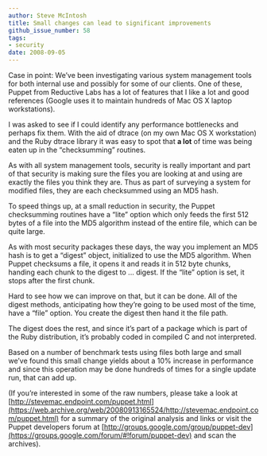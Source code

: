 ```yaml
---
author: Steve McIntosh
title: Small changes can lead to significant improvements
github_issue_number: 58
tags:
- security
date: 2008-09-05
---
```


Case in point: We’ve been investigating various system management tools for both internal use and possibly for some of our clients. One of these, Puppet from Reductive Labs has a lot of features that I like a lot and good references (Google uses it to maintain hundreds of Mac OS X laptop workstations).

I was asked to see if I could identify any performance bottlenecks and perhaps fix them. With the aid of dtrace (on my own Mac OS X workstation) and the Ruby dtrace library it was easy to spot that **a lot** of time was being eaten up in the “checksumming” routines.

As with all system management tools, security is really important and part of that security is making sure the files you are looking at and using are exactly the files you think they are. Thus as part of surveying a system for modified files, they are each checksummed using an MD5 hash.

To speed things up, at a small reduction in security, the Puppet checksumming routines have a “lite” option which only feeds the first 512 bytes of a file into the MD5 algorithm instead of the entire file, which can be quite large.

As with most security packages these days, the way you implement an MD5 hash is to get a “digest” object, initialized to use the MD5 algorithm. When Puppet checksums a file, it opens it and reads it in 512 byte chunks, handing each chunk to the digest to ... digest. If the “lite” option is set, it stops after the first chunk.

Hard to see how we can improve on that, but it can be done. All of the digest methods, anticipating how they’re going to be used most of the time, have a “file” option. You create the digest then hand it the file path.

The digest does the rest, and since it’s part of a package which is part of the Ruby distribution, it’s probably coded in compiled C and not interpreted.

Based on a number of benchmark tests using files both large and small we’ve found this small change yields about a 10% increase in performance and since this operation may be done hundreds of times for a single update run, that can add up.

(If you’re interested in some of the raw numbers, please take a look at [http://stevemac.endpoint.com/puppet.html](https://web.archive.org/web/20080913165524/http://stevemac.endpoint.com/puppet.html) for a summary of the original analysis and links or visit the Puppet developers forum at [http://groups.google.com/group/puppet-dev](https://groups.google.com/forum/#!forum/puppet-dev) and scan the archives).
